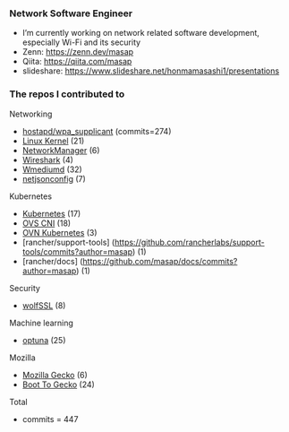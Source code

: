 ### Network Software Engineer
- I’m currently working on network related software development, especially Wi-Fi and its security
- Zenn: https://zenn.dev/masap
- Qiita: https://qiita.com/masap
- slideshare: https://www.slideshare.net/honmamasashi1/presentations

### The repos I contributed to
Networking
- [hostapd/wpa_supplicant](https://w1.fi/cgit/hostap/log/?qt=author&q=Masashi+Honma) (commits=274)
- [Linux Kernel](https://git.kernel.org/pub/scm/linux/kernel/git/stable/linux.git/log/?qt=author&q=Masashi+Honma) (21)
- [NetworkManager](https://github.com/NetworkManager/NetworkManager/commits?author=masap) (6)
- [Wireshark](https://github.com/wireshark/wireshark/commits?author=masap) (4)
- [Wmediumd](https://github.com/bcopeland/wmediumd/commits?author=masap) (32)
- [netjsonconfig](https://github.com/masap/netjsonconfig/commits?author=masap) (7)

Kubernetes
- [Kubernetes](https://github.com/kubernetes/kubernetes/commits?author=masap) (17)
- [OVS CNI](https://github.com/k8snetworkplumbingwg/ovs-cni/commits?author=masap) (18)
- [OVN Kubernetes](https://github.com/ovn-org/ovn-kubernetes/commits?author=masap) (3)
- [rancher/support-tools] (https://github.com/rancherlabs/support-tools/commits?author=masap) (1)
- [rancher/docs] (https://github.com/masap/docs/commits?author=masap) (1)

Security
- [wolfSSL](https://github.com/masap/wolfssl/commits?author=masap) (8)

Machine learning
- [optuna](https://github.com/optuna/optuna/commits?author=masap) (25)

Mozilla
- [Mozilla Gecko](https://github.com/mozilla/gecko-dev/commits?author=masap) (6)
- [Boot To Gecko](https://github.com/mozilla-b2g/gaia/commits?author=masap) (24)

Total
- commits = 447
